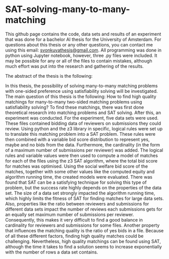 # SAT-solving-many-to-many-matching

This github page contains the code, data sets and results of an experiment that was done for a bachelor AI thesis for the University of Amsterdam.
For questions about this thesis or any other questions, you can contact me using this email: svonkuvathesis@gmail.com. All programming was done in python
using Jupyter notebook, however, three .py files were included. It may be possible for any or all of the files to contain mistakes, although much effort was
put into the research and gathering of the results.

The abstract of the thesis is the following:

In this thesis, the possibility of solving many-to-many matching problems with one-sided preference using satisfiability solving will be investigated. 
The main question of this thesis is the following: How to find high quality matchings for many-to-many two-sided matching problems using satisfiability solving? 
To find these matchings, there was first done theoretical research into matching problems and SAT solving. After this, an experiment was conducted. 
For the experiment, five data sets were used. These files contained bidding data of reviewers on submissions they could review. 
Using python and the z3 library in specific, logical rules were set up to translate this matching problem into a SAT problem. 
These rules were then combined with a variable bid score distribution to represent yes, maybe and no bids from the data. 
Furthermore, the cardinality (in the form of a maximum number of submissions per reviewer) was added. 
The logical rules and variable values were then used to compute a model of matches for each of the files using the z3 SAT algorithm, 
where the total bid score for matches was optimised. Using the social welfare bid score of the matches, 
together with some other values like the computed equity and algorithm running time, the created models were evaluated. 
There was found that SAT can be a satisfying technique for solving this type of problem, but the success rate highly depends on the properties of the data set. 
The size of a data set strongly impacted the algorithm running time, which highly limits the fitness of SAT for finding matches for large data sets. 
Also, properties like the ratio between reviewers and submissions for different data sets impact the number of reviews each submissions gets 
for an equally set maximum number of submissions per reviewer. Consequently, this makes it very difficult to find a good balance in cardinality 
for reviewers and submissions for some files. Another property that influences the matching quality is the ratio of yes bids in a file. 
Because of all these different factors, finding high quality matches could be challenging. Nevertheless, high quality matchings can be found using SAT, 
although the time it takes to find a solution seems to increase exponentially with the number of rows a data set contains.
